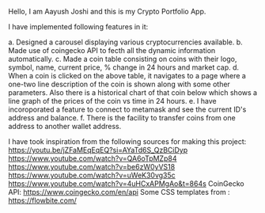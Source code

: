 Hello, I am Aayush Joshi and this is my Crypto Portfolio App.

I have implemented following features in it:

a. Designed a carousel displaying various cryptocurrencies available.
b. Made use of coingecko API to fecth all the dynamic information automatically.
c. Made a coin table consisting on coins with their logo, symbol, name, current price, % change in 24 hours and market cap.
d. When a coin is clicked on the above table, it navigates to a page where a one-two line description of the coin is shown along with some other parameters. Also there is a historical chart of that coin below which shows a line graph of the prices of the coin vs time in 24 hours.
e. I have incoroporated a feature to connect to metamask and see the current ID's address and balance.
f. There is the facility to transfer coins from one address to another wallet address.

I have took inspiration from the following sources for making this project: 
https://youtu.be/jZFaMEqEqEQ?si=AYaTd6S_QzBCiDyp
https://www.youtube.com/watch?v=QA6oTpMZp84
https://www.youtube.com/watch?v=be6zW0yVS18
https://www.youtube.com/watch?v=uWeK30vg35c
https://www.youtube.com/watch?v=4uHCxAPMgAo&t=864s
CoinGecko API: https://www.coingecko.com/en/api
Some CSS templates from : https://flowbite.com/
